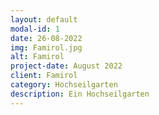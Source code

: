 ```yaml
---
layout: default
modal-id: 1
date: 26-08-2022
img: Famirol.jpg
alt: Famirol
project-date: August 2022
client: Famirol
category: Hochseilgarten
description: Ein Hochseilgarten
---
```

